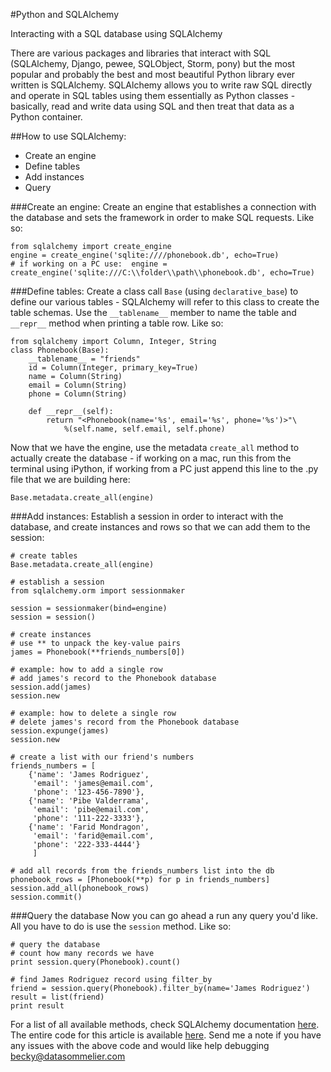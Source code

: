 #Python and SQLAlchemy

Interacting with a SQL database using SQLAlchemy

There are various packages and libraries that interact with SQL (SQLAlchemy, Django, pewee, SQLObject, Storm, pony) but the most popular and probably the best and most beautiful Python library ever written is SQLAlchemy.
SQLAlchemy allows you to write raw SQL directly and operate in SQL tables using them essentially as Python classes - basically, read and write data using SQL and then treat that data as a Python container.

##How to use SQLAlchemy:
* Create an engine
* Define tables
* Add instances
* Query

###Create an engine: 
Create an engine that establishes a connection with the database and sets the framework in order to make SQL requests. Like so:

```
from sqlalchemy import create_engine
engine = create_engine('sqlite:////phonebook.db', echo=True)
# if working on a PC use:  engine = create_engine('sqlite:///C:\\folder\\path\\phonebook.db', echo=True) 
```

###Define tables: 
Create a class call `Base` (using `declarative_base`) to define our various tables - SQLAlchemy will refer to this class to create the table schemas. Use the `__tablename__` member to name the table and `__repr__` method when printing a table row. Like so:

```
from sqlalchemy import Column, Integer, String
class Phonebook(Base):
    __tablename__ = "friends"
    id = Column(Integer, primary_key=True)
    name = Column(String)
    email = Column(String)
    phone = Column(String)

    def __repr__(self):
        return "<Phonebook(name='%s', email='%s', phone='%s')>"\
            %(self.name, self.email, self.phone)
```

Now that we have the engine, use the metadata `create_all` method to actually create the database - if working on a mac, run this from the terminal using iPython, if working from a PC just append this line to the .py file that we are building here:

```
Base.metadata.create_all(engine)
```

###Add instances: 
Establish a session in order to interact with the database, and create instances and rows so that we can add them to the session:

```
# create tables
Base.metadata.create_all(engine)

# establish a session
from sqlalchemy.orm import sessionmaker

session = sessionmaker(bind=engine)
session = session()

# create instances
# use ** to unpack the key-value pairs
james = Phonebook(**friends_numbers[0])

# example: how to add a single row
# add james's record to the Phonebook database
session.add(james)
session.new

# example: how to delete a single row
# delete james's record from the Phonebook database
session.expunge(james)
session.new

# create a list with our friend's numbers
friends_numbers = [
    {'name': 'James Rodriguez',
     'email': 'james@email.com',
     'phone': '123-456-7890'},
    {'name': 'Pibe Valderrama',
     'email': 'pibe@email.com',
     'phone': '111-222-3333'},
    {'name': 'Farid Mondragon',
     'email': 'farid@email.com',
     'phone': '222-333-4444'}     
     ]

# add all records from the friends_numbers list into the db
phonebook_rows = [Phonebook(**p) for p in friends_numbers]
session.add_all(phonebook_rows)
session.commit()
```

###Query the database
Now you can go ahead a run any query you'd like. All you have to do is use the `session` method. Like so:

```
# query the database
# count how many records we have
print session.query(Phonebook).count()

# find James Rodriguez record using filter_by
friend = session.query(Phonebook).filter_by(name='James Rodriguez')
result = list(friend)
print result
```

For a list of all available methods, check SQLAlchemy documentation [here](http://docs.sqlalchemy.org/en/latest/orm/query.html).
The entire code for this article is available [here](https://github.com/TheBecky/python_awesomeness/blob/master/python_sql.py). Send me a note if you have any issues with the above code and would like help debugging becky@datasommelier.com
